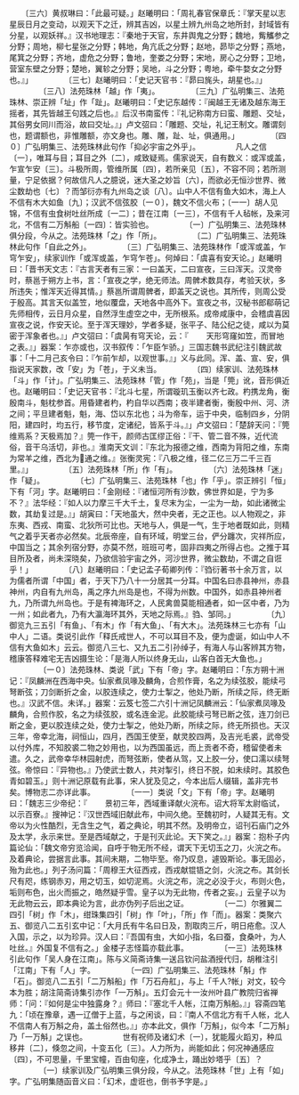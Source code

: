 <!-- { "loadSidebar": true } -->
　　〔三六〕黄叔琳曰：「此最可疑。」赵曦明曰：「周礼春官保章氏：『掌天星以志星辰日月之变动，以观天下之迁，辨其吉凶，以星土辨九州岛之地所封，封域皆有分星，以观妖祥。』汉书地理志：『秦地于天官，东井舆鬼之分野；魏地，觜觿参之分野；周地，柳七星张之分野；韩地，角亢氐之分野；赵地，昴毕之分野；燕地，尾箕之分野；齐地，虚危之分野；鲁地，奎娄之分野；宋地，房心之分野；卫地，营室东壁之分野；楚地，翼轸之分野；吴地，斗之分野；粤地，牵牛婺女之分野也。』」
　　
　　〔三七〕赵曦明曰：「史记天官书：『昴曰旄头，胡星也。』」
　　
　　〔三八〕法苑珠林「越」作「夷」。
　　
　　〔三九〕广弘明集三、法苑珠林、崇正辨「址」作「趾」。赵曦明曰：「史记东越传：『闽越王无诸及越东海王摇者，其先皆越王句践之后也。』后汉书南蛮传：『礼记称南方曰蛮、雕题、交址，其俗男女同川而浴，故曰交址。』」卢文弨曰：「雕题、交址，礼记王制文。雕谓刻也，题谓额也，非惟雕额，亦文身也。雕、雕，趾、址，俱通用。」
　　
　　〔四０〕广弘明集三、法苑珠林此句作「抑必宇宙之外乎」。
　　
　　凡人之信〔一〕，唯耳与目；耳目之外〔二〕，咸致疑焉。儒家说天，自有数义：或浑或盖，乍宣乍安〔三〕。斗极所周，管维所属〔四〕，若所亲见〔五〕，不容不同；若所测量，宁足依据？何故信凡人之臆说，迷大圣之妙旨〔六〕，而欲必无恒沙世界、微尘数劫也〔七〕？而邹衍亦有九州岛之谈〔八〕。山中人不信有鱼大如木，海上人不信有木大如鱼〔九〕；汉武不信弦胶〔一０〕，魏文不信火布；〔一一〕胡人见锦，不信有虫食树吐丝所成〔一二〕；昔在江南〔一三〕，不信有千人毡帐，及来河北，不信有二万斛船〔一四〕：皆实验也。
　　
　　〔一〕广弘明集三、法苑珠林俱分段，今从之。法苑珠林「之」作「所」。
　　
　　〔二〕广弘明集三、法苑珠林此句作「自此之外」。
　　
　　〔三〕广弘明集三、法苑珠林作「或浑或盖，乍穹乍安」，续家训作「或浑或盖，乍穹乍苍」。何焯曰：「虞喜有安天论。」赵曦明曰：「晋书天文志：『古言天者有三家：一曰盖天，二曰宣夜，三曰浑天。汉灵帝时，蔡邕于朔方上书，言：「宣夜之学，绝无师法。周髀术数具存，考验天状，多所违失；惟浑天近得其情。」蔡邕所谓周髀者，即盖天之说也。其所传，则周公受于殷高。其言天似盖笠，地似覆盘，天地各中高外下。宣夜之书，汉秘书郎郗萌记先师相传，云日月众星，自然浮生虚空之中，无所根系。成帝咸康中，会稽虞喜因宣夜之说，作安天论。至于浑天理妙，学者多疑，张平子、陆公纪之徒，咸以为莫密于浑象者也。』」卢文弨曰：「虞昺有穹天论，云：『
　　天形穹窿如笠，而冒地之表。』」器案：乍亦或也，汉书叙传：「乍臣乍骄。」三国志魏书武纪注引魏武故事：「十二月己亥令曰：『乍前乍却，以观世事。』」义与此同。浑、盖、宣、安，俱指说天家数，改「安」为「苍」，于义未当。
　　
　　〔四〕续家训、法苑珠林「斗」作「计」。广弘明集三、法苑珠林「管」作「苑」，当是「筦」讹，音形俱近也。赵曦明曰：「史记天官书：『北斗七星，所谓璇玑玉衡以齐七政。杓携龙角，衡殷南斗，魁枕参首。用昏建者杓，杓自华以西南；夜半建者衡，衡殷中州、河、济之间；平旦建者魁，魁，海、岱以东北也；斗为帝车，运于中央，临制四乡，分阴阳，建四时，均五行，移节度，定诸纪，皆系于斗。』」卢文弨曰：「楚辞天问：『筦维焉系？天极焉加？』筦一作干，颜师古匡缪正俗：『干、管二音不殊，近代流俗，音干乌活切，非也。』淮南天文训：『东北为报德之维，西南为背阳之维，东南为常羊之维，西北为通之维。』张衡灵宪：『八极之维，径二亿三万二千三百里。』」
　　
　　〔五〕法苑珠林「所」作「有」。
　　
　　〔六〕法苑珠林「迷」作「疑」。
　　
　　〔七〕广弘明集三、法苑珠林「也」作「乎」。崇正辨引「恒」下有「河」字。赵曦明曰：「金刚经：『诸恒河所有沙数，佛世界如是，宁为多不？』法华经：『如人以力摩三千大千土，复尽末为尘，一尘为一劫，如此诸微尘数，其劫复过是。』」胡寅曰：「天地虽大，然中央者，无之正也。以人物观之，非东夷、西戎、南蛮、北狄所可比也。天地与人，俱是一气，生于地者既如此，则精气之着乎天者亦必然矣。北辰帝座，自有环域，明堂三台，俨分躔次，灾祥所应，中国当之；其余列宿分野，亦莫不然，班班可考，固非四夷之所得占也。之推于耳目所及者，尚未深晓矣，乃欲信验宇宙之外，河沙世界，微尘数劫，不谓之自诳乎！」
　　
　　〔八〕赵曦明曰：「史记孟子荀卿列传：『驺衍著书十余万言，以为儒者所谓「中国」者，于天下乃八十一分居其一分耳。中国名曰赤县神州，赤县神州，内自有九州岛，禹之序九州岛是也，不得为州数。中国外，如赤县神州者九，乃所谓九州岛也。于是有裨海环之，人民禽兽莫能相通者，如一区中者，乃为一州；如此者九，乃有大瀛海环其外，天地之际焉。』驺、邹同。」
　　
　　〔九〕御览九三五引「有鱼」、「有木」作「有大鱼」、「有大木」。法苑珠林三七亦有「山中人」二语。类说引此作「释氏戒世人，不可以耳目不及，便为虚诞，如山中人不信有大鱼如木」云云。御览八三七、又九五二引孙绰子，有海人与山客辨其方物，稽康答释难宅无吉凶摄生论：「是海人所以终身无山，山客白首无大鱼也。」
　　
　　〔一０〕法苑珠林、类说「武」下有「帝」字。赵曦明曰：「东方朔十洲记：『凤麟洲在西海中央。仙家煮凤喙及麟角，合煎作膏，名之为续弦胶，能续弓弩断弦；刀剑断折之金，以胶连续之，使力士掣之，他处乃断，所续之际，终无断也。』汉武不信。未详。」器案：云笈七签二六引十洲记凤麟洲云：「仙家煮凤喙及麟角，合煎作胶，名之为续弦胶，或名连金泥。此胶能续弓弩已断之弦，连刀剑已断之金，更以胶连续之处，使力士掣之，他处乃断，所续之际，终无所损也。天汉三年，帝幸北海，祠恒山，四月，西国王使至，献灵胶四两，及吉光毛裘，武帝受以付外库，不知胶裘二物之妙用也，以为西国虽远，而上贡者不奇，稽留使者未遣。久之，武帝幸华林园射虎，而弩弦断，使者从驾，又上胶一分，使口濡以续弩弦。帝惊曰：『异物也。』乃使武士数人，共对掣引，终日不脱，如未续时。其胶色青如碧玉。」则十洲记原载有此事，宋人犹及见之，今本出后人缀辑，盖非完书矣。博物志二亦详此事。
　　
　　〔一一〕类说「文」下有「帝」字。赵曦明曰：「魏志三少帝纪：『
　　景初三年，西域重译献火浣布。诏大将军太尉临试，以示百寮。』搜神记：『汉世西域旧献此布，中间久绝。至魏初时，人疑其无有。文帝以为火性酷烈，无含生之气，着之典论，明其不然。及明帝立，诏刊石庙门之外及太学，永示来世。至是西域献之，于是刊灭此论。天下笑之。』」器案：抱朴子内篇论仙：「魏文帝穷览洽闻，自呼于物无所不经，谓天下无切玉之刀，火浣之布。及着典论，尝据言此事。其间未期，二物毕至。帝乃叹息，遽毁斯论。事无固必，殆为此也。」列子汤问篇：「周穆王大征西戎，西戎献锟铻之剑，火浣之布。其剑长尺有咫，练钢赤刃，用之切玉，如切泥焉。火浣之布，浣之必没于火，布则火色，垢则布色，出火而振之，皓然疑乎雪。皇子以为无此物，传者之妄。」云皇子以为无此物云云，即本典论为言，此亦伪列子后出之证。
　　
　　〔一二〕尔雅翼二四引「树」作「木」，绀珠集四引「树」作「叶」，「所」作「而」。器案：类聚六五、御览八二五引玄中记：「大月氏有牛名曰日及，割取肉三斤，明日疮愈。汉人入国，示之，以为珍异。汉人曰：『吾国有虫，大如小指，名曰蚕，食桑叶，为人吐丝。』外国复不信有之。」金楼子志怪篇亦载此事。
　　
　　〔一三〕法苑珠林引此句作「吴人身在江南」。陈与义简斋诗集一送吕钦问盐酒授代归，胡稚注引「江南」下有「人」字。
　　
　　〔一四〕广弘明集三、法苑珠林「斛」作「石」。御览八二五引「二万斛船」作「万石舟舡」，与上「千人?帐」对文，较今本为胜；胡注简斋诗集引亦作「一万斛」。五灯会元十一汝州叶县广教院归省禅师：「问：『如何是尘中独露身？』师曰：『塞北千人帐，江南万斛船。』」容斋四笔九：「顷在豫章，遇一辽僧于上蓝，与之闲谈，曰：『南人不信北方有千人帐，北人不信南人有万斛之舟，盖土俗然也。』」亦本此文，俱作「万斛」，似今本「二万斛」乃「一万斛」之误也。
　　
　　世有祝师及诸幻术〔一〕，犹能履火蹈刃，种瓜移井〔二〕，倏忽之间，十变五化〔三〕。人力所为，尚能如此；何况神通感应〔四〕，不可思量，千里宝幢，百由旬座，化成净土，踊出妙塔乎〔五〕？
　　
　　〔一〕续家训及广弘明集三俱分段，今从之。法苑珠林「世」上有「如」字。广弘明集随函音义曰：「幻术，虚诳也，倒书予字是。」
　　
